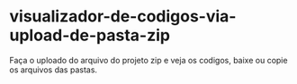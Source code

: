 # visualizador-de-codigos-via-upload-de-pasta-zip
Faça o uploado do arquivo do projeto zip e veja os codigos, baixe ou copie os arquivos das pastas.
